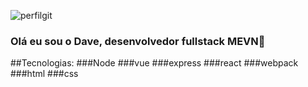 ![perfilgit](https://user-images.githubusercontent.com/77032296/119577231-1f300080-bdb2-11eb-8195-f0f2f5860bc5.png)

### Olá eu sou o Dave, desenvolvedor fullstack MEVN👋

##Tecnologias: 
###Node
###vue
###express
###react
###webpack
###html
###css
##

<!--
**Dave-Costa/Dave-Costa** is a ✨ _special_ ✨ repository because its `README.md` (this file) appears on your GitHub profile.

Here are some ideas to get you started:

- 🔭 I’m currently working on ...
- 🌱 I’m currently learning ...
- 👯 I’m looking to collaborate on ...
- 🤔 I’m looking for help with ...
- 💬 Ask me about ...
- 📫 How to reach me: ...
- 😄 Pronouns: ...
- ⚡ Fun fact: ...
-->
